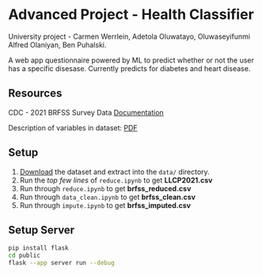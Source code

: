 # Advanced Project - Health Classifier

University project - Carmen Werrlein, Adetola Oluwatayo, Oluwaseyifunmi Alfred Olaniyan, Ben Puhalski.

A web app questionnaire powered by ML to predict whether or not the user has a specific disesase. Currently predicts for diabetes and heart disease. 
## Resources

CDC - 2021 BRFSS Survey Data [Documentation](https://www.cdc.gov/brfss/annual_data/annual_2021.html)

Description of variables in dataset: [PDF](https://www.cdc.gov/brfss/annual_data/2021/pdf/codebook21_llcp-v2-508.pdf)

## Setup

1. [Download](https://www.cdc.gov/brfss/annual_data/2021/files/LLCP2021ASC.zip) the dataset and extract into the ``data/`` directory.
2. Run the _top few lines_ of ``reduce.ipynb`` to get **LLCP2021.csv**
3. Run through ``reduce.ipynb`` to get **brfss_reduced.csv**
4. Run through ``data_clean.ipynb`` to get **brfss_clean.csv**
5. Run through ``impute.ipynb`` to get **brfss_imputed.csv**

## Setup Server

```bash
pip install flask
cd public
flask --app server run --debug
```
